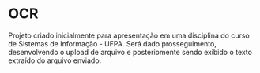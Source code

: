 # OCR
Projeto criado inicialmente para apresentação em uma disciplina do curso de Sistemas de Informação - UFPA. 
Será dado prosseguimento, desenvolvendo o upload de arquivo e posteriomente sendo exibido o texto extraído do arquivo enviado.
